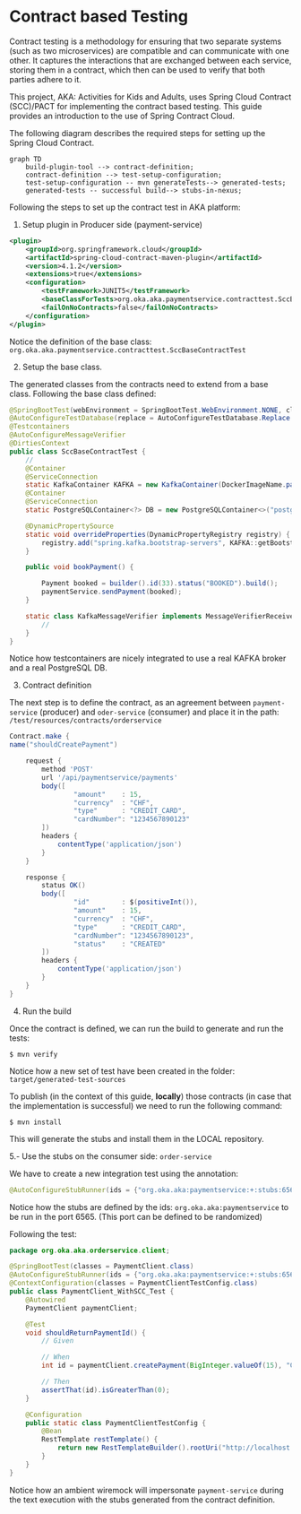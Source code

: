 # Contract based Testing

Contract testing is a methodology for ensuring that two separate systems (such as two microservices) are compatible and can communicate with one other. It captures the interactions that are exchanged between each service, storing them in a contract, which then can be used to verify that both parties adhere to it.

This project, AKA: Activities for Kids and Adults, uses Spring Cloud Contract (SCC)/PACT for implementing the contract based testing. This guide provides an introduction to the use of Spring Contract Cloud.

The following diagram describes the required steps for setting up the Spring Cloud Contract.

```mermaid
graph TD
    build-plugin-tool --> contract-definition;
    contract-definition --> test-setup-configuration;
    test-setup-configuration -- mvn generateTests--> generated-tests;
    generated-tests -- successful build--> stubs-in-nexus;
```

Following the steps to set up the contract test in AKA platform:

1. Setup plugin in Producer side (payment-service)

```xml
<plugin>
    <groupId>org.springframework.cloud</groupId>
    <artifactId>spring-cloud-contract-maven-plugin</artifactId>
    <version>4.1.2</version>
    <extensions>true</extensions>
    <configuration>
        <testFramework>JUNIT5</testFramework>
        <baseClassForTests>org.oka.aka.paymentservice.contracttest.SccBaseContractTest</baseClassForTests>
        <failOnNoContracts>false</failOnNoContracts>
    </configuration>
</plugin>
```

Notice the definition of the base class: ```org.oka.aka.paymentservice.contracttest.SccBaseContractTest```

2. Setup the base class. 

The generated classes from the contracts need to extend from a base class. Following the base class defined:


```java
@SpringBootTest(webEnvironment = SpringBootTest.WebEnvironment.NONE, classes = {PaymentServiceApplication.class, SccBaseContractTest.TestConfig.class})
@AutoConfigureTestDatabase(replace = AutoConfigureTestDatabase.Replace.NONE)
@Testcontainers
@AutoConfigureMessageVerifier
@DirtiesContext
public class SccBaseContractTest {
    //
    @Container
    @ServiceConnection
    static KafkaContainer KAFKA = new KafkaContainer(DockerImageName.parse("confluentinc/cp-kafka:latest")).withReuse(true);
    @Container
    @ServiceConnection
    static PostgreSQLContainer<?> DB = new PostgreSQLContainer<>("postgres:16-alpine").withReuse(true);

    @DynamicPropertySource
    static void overrideProperties(DynamicPropertyRegistry registry) {
        registry.add("spring.kafka.bootstrap-servers", KAFKA::getBootstrapServers);
    }

    public void bookPayment() {

        Payment booked = builder().id(33).status("BOOKED").build();
        paymentService.sendPayment(booked);
    }

    static class KafkaMessageVerifier implements MessageVerifierReceiver<Message<?>> {
        //
    }
}
```

Notice how testcontainers are nicely integrated to use a real KAFKA broker and a real PostgreSQL DB.

3. Contract definition

The next step is to define the contract, as an agreement between ```payment-service``` (producer) and ```oder-service``` (consumer) and place it in the path: ```/test/resources/contracts/orderservice```

```groovy
Contract.make {
name("shouldCreatePayment")

    request {
        method 'POST'
        url '/api/paymentservice/payments'
        body([
                "amount"    : 15,
                "currency"  : "CHF",
                "type"      : "CREDIT_CARD",
                "cardNumber": "1234567890123"
        ])
        headers {
            contentType('application/json')
        }
    }

    response {
        status OK()
        body([
                "id"        : $(positiveInt()),
                "amount"    : 15,
                "currency"  : "CHF",
                "type"      : "CREDIT_CARD",
                "cardNumber": "1234567890123",
                "status"    : "CREATED"
        ])
        headers {
            contentType('application/json')
        }
    }
}
```

4. Run the build

Once the contract is defined, we can run the build to generate and run the tests:

```$ mvn verify```

Notice how a new set of test have been created in the folder: ```target/generated-test-sources```

To publish (in the context of this guide, **locally**) those contracts (in case that the implementation is successful) we need to run the following command:

```$ mvn install```

This will generate the stubs and install them in the LOCAL repository.

5.- Use the stubs on the consumer side: ```order-service```

We have to create a new integration test using the annotation:

```java
@AutoConfigureStubRunner(ids = {"org.oka.aka:paymentservice:+:stubs:6565"}, stubsMode = StubRunnerProperties.StubsMode.LOCAL)
```

Notice how the stubs are defined by the ids: ```org.oka.aka:paymentservice``` to be run in the port 6565. (This port can be defined to be randomized)

Following the test:

```java
package org.oka.aka.orderservice.client;

@SpringBootTest(classes = PaymentClient.class)
@AutoConfigureStubRunner(ids = {"org.oka.aka:paymentservice:+:stubs:6565"}, stubsMode = StubRunnerProperties.StubsMode.LOCAL)
@ContextConfiguration(classes = PaymentClientTestConfig.class)
public class PaymentClient_WithSCC_Test {
    @Autowired
    PaymentClient paymentClient;

    @Test
    void shouldReturnPaymentId() {
        // Given

        // When
        int id = paymentClient.createPayment(BigInteger.valueOf(15), "CHF", "CREDIT_CARD", "1234567890123");

        // Then
        assertThat(id).isGreaterThan(0);
    }

    @Configuration
    public static class PaymentClientTestConfig {
        @Bean
        RestTemplate restTemplate() {
            return new RestTemplateBuilder().rootUri("http://localhost:6565").build();
        }
    }
}
```

Notice how an ambient wiremock will impersonate ```payment-service``` during the text execution with the stubs generated from the contract definition. 